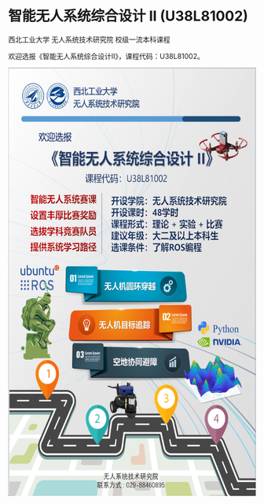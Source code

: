 # 智能无人系统综合设计 II (U38L81002)
西北工业大学 无人系统技术研究院 校级一流本科课程

欢迎选报《智能无人系统综合设计II》，课程代码：U38L81002。

<div align=left><img src="https://github.com/cavayangtao/npurobocourse/blob/main/fig/poster2.jpg" width="600" height="870"/></div>
